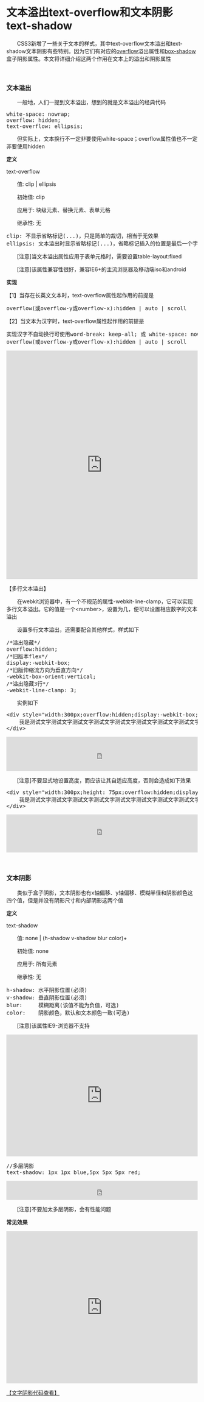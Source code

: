 # 文本溢出text-overflow和文本阴影text-shadow

 　　CSS3新增了一些关于文本的样式，其中text-overflow文本溢出和text-shadow文本阴影有些特别。因为它们有对应的[overflow](http://www.cnblogs.com/xiaohuochai/p/5289653.html)溢出属性和[box-shadow](http://www.cnblogs.com/xiaohuochai/p/6244492.html#anchor5)盒子阴影属性。本文将详细介绍这两个作用在文本上的溢出和阴影属性

&nbsp;

### 文本溢出

 　　一般地，人们一提到文本溢出，想到的就是文本溢出的经典代码

<div class="cnblogs_code">
<pre>white-space: nowrap;
overflow: hidden;
text-overflow: ellipsis;</pre>
</div>

 　　但实际上，文本换行不一定非要使用white-space；overflow属性值也不一定非要使用hidden

**定义**

text-overflow

　　值: clip | ellipsis

　　初始值: clip

　　应用于: 块级元素、替换元素、表单元格

　　继承性: 无

<div class="cnblogs_code">
<pre>clip: 不显示省略标记(...)，只是简单的裁切，相当于无效果
ellipsis: 文本溢出时显示省略标记(...)，省略标记插入的位置是最后一个字符</pre>
</div>

　　[注意]当文本溢出属性应用于表单元格时，需要设置table-layout:fixed

　　[注意]该属性兼容性很好，兼容IE6+的主流浏览器及移动端iso和android

**实现**

【1】当存在长英文文本时，text-overflow属性起作用的前提是

<div class="cnblogs_code">
<pre>overflow(或overflow-y或overflow-x):hidden | auto | scroll</pre>
</div>

【2】当文本为汉字时，text-overflow属性起作用的前提是

<div class="cnblogs_code">
<pre>实现汉字不自动换行可使用word-break: keep-all; 或 white-space: nowrap;
overflow(或overflow-y或overflow-x):hidden | auto | scroll</pre>
</div>

<iframe style="width: 100%; height: 600px;" src="https://demo.xiaohuochai.site/css/textoverflow/t1.html" frameborder="0" width="320" height="240"></iframe>

【多行文本溢出】

　　在webkit浏览器中，有一个不规范的属性-webkit-line-clamp，它可以实现多行文本溢出。它的值是一个&lt;number&gt;，设置为几，便可以设置相应数字的文本溢出

　　设置多行文本溢出，还需要配合其他样式，样式如下

<div class="cnblogs_code">
<pre>/*溢出隐藏*/
overflow:hidden;
/*旧版本flex*/
display:-webkit-box;
/*旧版伸缩流方向为垂直方向*/
-webkit-box-orient:vertical;
/*溢出隐藏3行*/
-webkit-line-clamp: 3;</pre>
</div>

　　实例如下

<div class="cnblogs_code">
<pre>&lt;div style="width:300px;overflow:hidden;display:-webkit-box;-webkit-box-orient:vertical;-webkit-line-clamp: 3;"&gt;
    我是测试文字测试文字测试文字测试文字测试文字测试文字测试文字测试文字测试文字测试文字测试文字测试文字测试文字测试文字测试文字测试文字测试文字测试文字测试文字测试文字测试文字测试文字测试文字测试文字测试文字测试文字测试文字测试文字测试文字测试文字测试文字测试文字测试文字测试文字测试文字测试文字测试文字测试文字
&lt;/div&gt;    </pre>
</div>

<iframe style="width: 100%; height: 90px;" src="https://demo.xiaohuochai.site/css/textoverflow/t2.html" frameborder="0" width="320" height="240"></iframe>

　　[注意]不要显式地设置高度，而应该让其自适应高度，否则会造成如下效果

<div class="cnblogs_code">
<pre>&lt;div style="width:300px;height: 75px;overflow:hidden;display:-webkit-box;-webkit-box-orient:vertical;-webkit-line-clamp: 3;"&gt;
    我是测试文字测试文字测试文字测试文字测试文字测试文字测试文字测试文字测试文字测试文字测试文字测试文字测试文字测试文字测试文字测试文字测试文字测试文字测试文字测试文字测试文字测试文字测试文字测试文字测试文字测试文字测试文字测试文字测试文字测试文字测试文字测试文字测试文字测试文字测试文字测试文字测试文字测试文字
&lt;/div&gt; </pre>
</div>

<iframe style="width: 100%; height: 100px;" src="https://demo.xiaohuochai.site/css/textoverflow/t3.html" frameborder="0" width="320" height="240"></iframe>

&nbsp;

### 文本阴影

 　　类似于盒子阴影，文本阴影也有x轴偏移、y轴偏移、模糊半径和阴影颜色这四个值，但是并没有阴影尺寸和内部阴影这两个值

**定义**

text-shadow

　　值: none | (h-shadow v-shadow blur color)+

　　初始值: none

　　应用于: 所有元素

　　继承性: 无

<div class="cnblogs_code">
<pre>h-shadow: 水平阴影位置(必须)
v-shadow: 垂直阴影位置(必须)
blur:     模糊距离(该值不能为负值，可选)
color:    阴影颜色，默认和文本颜色一致(可选) </pre>
</div>

　　[注意]该属性IE9-浏览器不支持

<iframe style="width: 100%; height: 320px;" src="https://demo.xiaohuochai.site/css/textoverflow/t4.html" frameborder="0" width="320" height="240"></iframe>

<div class="cnblogs_code">
<pre>//多层阴影
text-shadow: 1px 1px blue,5px 5px 5px red;</pre>
</div>

<iframe style="width: 100%; height: 50px;" src="https://demo.xiaohuochai.site/css/textoverflow/t5.html" frameborder="0" width="320" height="240"></iframe>

　　[注意]不要加太多层阴影，会有性能问题


**常见效果**

<iframe style="width: 100%; height: 400px;" src="https://demo.xiaohuochai.site/css/textoverflow/t6.html" frameborder="0" width="320" height="240"></iframe>

[【文字阴影代码查看】](http://runjs.cn/code/hvb4x6wt)

